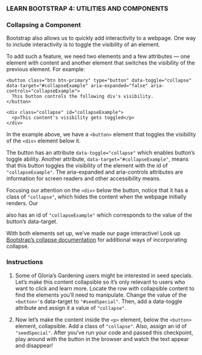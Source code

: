 ### LEARN BOOTSTRAP 4: UTILITIES AND COMPONENTS
### Collapsing a Component
Bootstrap also allows us to quickly add interactivity to a webpage. One way to include interactivity is to toggle the visibility of an element.

To add such a feature, we need two elements and a few attributes — one element with content and another element that switches the visibility of the previous element. For example:

```
<button class="btn btn-primary" type="button" data-toggle="collapse" data-target="#collapseExample" aria-expanded="false" aria-controls="collapseExample">
  This button controls the following div's visibility. 
</button>

<div class="collapse" id="collapseExample">
  <p>This content's visibility gets toggled</p>
</div>
```
In the example above, we have a ```<button>``` element that toggles the visibility of the ```<div>``` element below it.

The button has an attribute ```data-toggle="collapse"``` which enables button’s toggle ability. Another attribute, ```data-target="#collapseExample"```, means that this button toggles the visibility of the element with the id of ```"collapseExample"```. The aria-expanded and aria-controls attributes are information for screen readers and other accessibility means.

Focusing our attention on the ```<div>``` below the button, notice that it has a class of ```"collapse"```, which hides the content when the webpage initially renders. Our <div> also has an id of ```"collapseExample"``` which corresponds to the value of the button’s data-target.

With both elements set up, we’ve made our page interactive! Look up [Bootstrap’s collapse documentation](https://getbootstrap.com/docs/4.2/components/collapse/) for additional ways of incorporating collapse.

### Instructions
1. Some of Gloria’s Gardening users might be interested in seed specials. Let’s make this content collapsible so it’s only relevant to users who want to click and learn more.
Locate the row with collapsible content to find the elements you’ll need to manipulate.
Change the value of the ```<button>‘```s data-target to ```"#seedSpecial"```. Then, add a data-toggle attribute and assign it a value of ```"collapse"```.


2. Now let’s make the content inside the ```<p>``` element, below the ```<button>``` element, collapsible. Add a class of ```"collapse"```. Also, assign an id of ```"seedSpecial"```.
After you’ve run your code and passed this checkpoint, play around with the button in the browser and watch the text appear and disappear!
